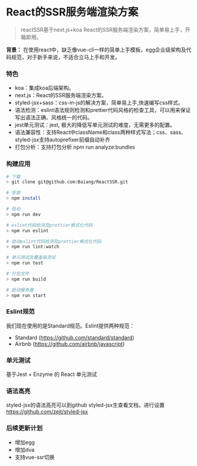 # React的SSR服务端渲染方案
> reactSSR基于next.js+koa React的SSR服务端渲染方案，简单易上手，开箱即用。

**背景：** 在使用react中，缺乏像vue-cli一样的简单上手模板，egg企业级架构及代码规范，对于新手来说，不适合立马上手和开发。

### 特色
- koa：集成koa后端架构。
- next.js：React的SSR服务端渲染方案。
- styled-jsx+sass：css-in-js的解决方案，简单易上手,快速编写css样式。
- 语法检测：eslint语法规则检测和prettier代码风格的检查工具，可以用来保证写出语法正确、风格统一的代码。
- jest单元测试：jest, 极大的降低写单元测试的难度，无需更多的配置。
- 语法兼容性：支持React中className和class两种样式写法；css、sass、styled-jsx支持autoprefixer前缀自动补齐
- 打包分析：支持打包分析 npm run analyze:bundles

### 构建应用

```bash
# 下载
> git clone git@github.com:Baiang/ReactSSR.git

# 安装
> npm install

# 启动
> npm run dev

# eslint代码检测及prettier格式化代码
> npm run eslint

# 自动eslint代码检测及prettier格式化代码
> npm run lint:watch

# 单元测试及覆盖率测试
> npm run test

# 打包文件
> npm run build

# 启动服务器
> npm run start
```


### Eslint规范
我们现在使用的是Standard规范。Eslint提供两种规范：
- Standard (https://github.com/standard/standard)
- Airbnb (https://github.com/airbnb/javascript)

### 单元测试
基于Jest + Enzyme 的 React 单元测试

### 语法高亮
styled-jsx的语法高亮可以到github styled-jsx生查看文档，进行设置 https://github.com/zeit/styled-jsx

### 后续更新计划
- 增加egg
- 增加dva
- 支持vue-ssr切换
